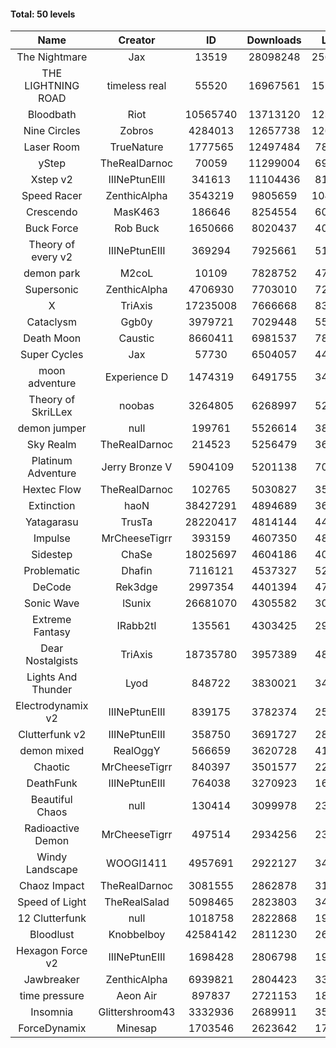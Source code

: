 #### Total: 50 levels

| Name | Creator | ID | Downloads | Likes |
|:---:|:---:|:---:|:---:|:---:|
| The Nightmare | Jax | 13519 | 28098248 | 2566625
| THE LIGHTNING ROAD | timeless real | 55520 | 16967561 | 1522299
| Bloodbath | Riot | 10565740 | 13713120 | 1236393
| Nine Circles | Zobros | 4284013 | 12657738 | 1263330
| Laser Room | TrueNature | 1777565 | 12497484 | 781720
| yStep | TheRealDarnoc | 70059 | 11299004 | 695421
| Xstep v2 | IIINePtunEIII | 341613 | 11104436 | 812107
| Speed Racer | ZenthicAlpha | 3543219 | 9805659 | 1048449
| Crescendo | MasK463 | 186646 | 8254554 | 600536
| Buck Force | Rob Buck | 1650666 | 8020437 | 407300
| Theory of every v2 | IIINePtunEIII | 369294 | 7925661 | 519740
| demon park | M2coL | 10109 | 7828752 | 472558
| Supersonic | ZenthicAlpha | 4706930 | 7703010 | 728421
| X | TriAxis | 17235008 | 7666668 | 838469
| Cataclysm | Ggb0y | 3979721 | 7029448 | 556813
| Death Moon  | Caustic | 8660411 | 6981537 | 781869
| Super Cycles | Jax | 57730 | 6504057 | 442459
| moon adventure | Experience D | 1474319 | 6491755 | 349693
| Theory of SkriLLex | noobas | 3264805 | 6268997 | 521367
| demon jumper | null | 199761 | 5526614 | 386368
| Sky Realm | TheRealDarnoc | 214523 | 5256479 | 360864
| Platinum Adventure | Jerry Bronze V | 5904109 | 5201138 | 700036
| Hextec Flow | TheRealDarnoc | 102765 | 5030827 | 359270
| Extinction | haoN | 38427291 | 4894689 | 365831
| Yatagarasu  | TrusTa | 28220417 | 4814144 | 443279
| Impulse | MrCheeseTigrr | 393159 | 4607350 | 480852
| Sidestep | ChaSe | 18025697 | 4604186 | 401333
| Problematic | Dhafin | 7116121 | 4537327 | 527745
| DeCode | Rek3dge | 2997354 | 4401394 | 475116
| Sonic Wave | lSunix | 26681070 | 4305582 | 307708
| Extreme Fantasy | IRabb2tI | 135561 | 4303425 | 298666
| Dear Nostalgists | TriAxis | 18735780 | 3957389 | 485606
| Lights And Thunder | Lyod | 848722 | 3830021 | 341746
| Electrodynamix v2 | IIINePtunEIII | 839175 | 3782374 | 258569
| Clutterfunk v2 | IIINePtunEIII | 358750 | 3691727 | 281125
| demon mixed | RealOggY | 566659 | 3620728 | 418747
| Chaotic | MrCheeseTigrr | 840397 | 3501577 | 229725
| DeathFunk | IIINePtunEIII | 764038 | 3270923 | 168837
| Beautiful Chaos | null | 130414 | 3099978 | 232695
| Radioactive Demon | MrCheeseTigrr | 497514 | 2934256 | 236128
| Windy Landscape | WOOGI1411 | 4957691 | 2922127 | 346707
| Chaoz Impact | TheRealDarnoc | 3081555 | 2862878 | 319661
| Speed of Light | TheRealSalad | 5098465 | 2823803 | 346722
| 12 Clutterfunk | null | 1018758 | 2822868 | 192492
| Bloodlust | Knobbelboy | 42584142 | 2811230 | 264422
| Hexagon Force v2 | IIINePtunEIII | 1698428 | 2806798 | 191434
| Jawbreaker | ZenthicAlpha | 6939821 | 2804423 | 335635
| time pressure | Aeon Air | 897837 | 2721153 | 184706
| Insomnia | Glittershroom43 | 3332936 | 2689911 | 355214
| ForceDynamix | Minesap | 1703546 | 2623642 | 179099
